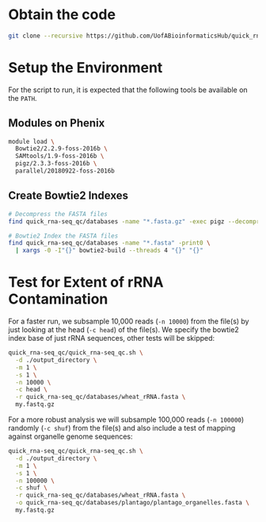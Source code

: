 # Obtain the code

```bash
git clone --recursive https://github.com/UofABioinformaticsHub/quick_rna-seq_qc
```

# Setup the Environment

For the script to run, it is expected that the following tools be available on the `PATH`.

## Modules on Phenix

```bash
module load \
  Bowtie2/2.2.9-foss-2016b \
  SAMtools/1.9-foss-2016b \
  pigz/2.3.3-foss-2016b \
  parallel/20180922-foss-2016b
```

## Create Bowtie2 Indexes

```bash
# Decompress the FASTA files
find quick_rna-seq_qc/databases -name "*.fasta.gz" -exec pigz --decompress --keep --processes 2 {} +

# Bowtie2 Index the FASTA files
find quick_rna-seq_qc/databases -name "*.fasta" -print0 \
  | xargs -0 -I"{}" bowtie2-build --threads 4 "{}" "{}"
```

# Test for Extent of rRNA Contamination

For a faster run, we subsample 10,000 reads (`-n 10000`) from the file(s) by just looking at the head (`-c head`) of the file(s). We specify the
bowtie2 index base of just rRNA sequences, other tests will be skipped:

```bash
quick_rna-seq_qc/quick_rna-seq_qc.sh \
  -d ./output_directory \
  -m 1 \
  -s 1 \
  -n 10000 \
  -c head \
  -r quick_rna-seq_qc/databases/wheat_rRNA.fasta \
  my.fastq.gz
```

For a more robust analysis we will subsample 100,000 reads (`-n 100000`) randomly (`-c shuf`) from the file(s) and also include a test
of mapping against organelle genome sequences:

```bash
quick_rna-seq_qc/quick_rna-seq_qc.sh \
  -d ./output_directory \
  -m 1 \
  -s 1 \
  -n 100000 \
  -c shuf \
  -r quick_rna-seq_qc/databases/wheat_rRNA.fasta \
  -o quick_rna-seq_qc/databases/plantago/plantago_organelles.fasta \
  my.fastq.gz
```
